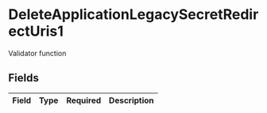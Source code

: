 # DeleteApplicationLegacySecretRedirectUris1

Validator function


## Fields

| Field       | Type        | Required    | Description |
| ----------- | ----------- | ----------- | ----------- |